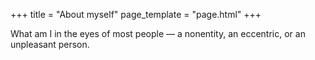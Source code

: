 +++
title = "About myself"
page_template = "page.html"
+++

What am I in the eyes of most people — a nonentity, an eccentric, or an unpleasant person.
